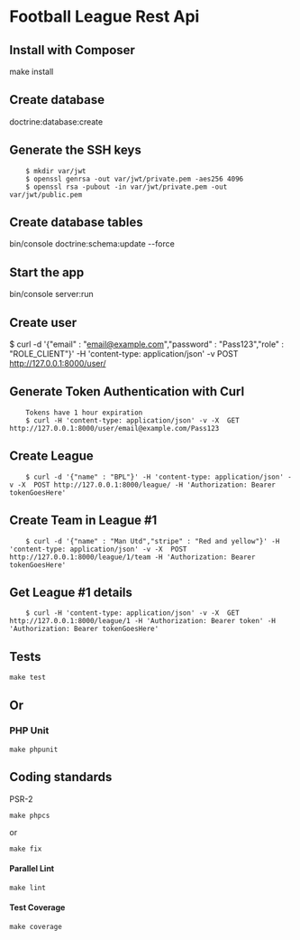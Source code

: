 # Football League Rest Api

## Install with Composer
make install

## Create database
doctrine:database:create

## Generate the SSH keys

```
	$ mkdir var/jwt
	$ openssl genrsa -out var/jwt/private.pem -aes256 4096
	$ openssl rsa -pubout -in var/jwt/private.pem -out var/jwt/public.pem
```

## Create database tables
bin/console doctrine:schema:update --force

## Start the app
bin/console server:run

## Create user
$ curl -d '{"email" : "email@example.com","password" : "Pass123","role" : "ROLE_CLIENT"}' -H 'content-type: application/json' -v POST http://127.0.0.1:8000/user/

## Generate Token Authentication with Curl

```
	Tokens have 1 hour expiration
	$ curl -H 'content-type: application/json' -v -X  GET http://127.0.0.1:8000/user/email@example.com/Pass123
```

## Create League

```
    $ curl -d '{"name" : "BPL"}' -H 'content-type: application/json' -v -X  POST http://127.0.0.1:8000/league/ -H 'Authorization: Bearer tokenGoesHere'
```

## Create Team in League #1

```
	$ curl -d '{"name" : "Man Utd","stripe" : "Red and yellow"}' -H 'content-type: application/json' -v -X  POST http://127.0.0.1:8000/league/1/team -H 'Authorization: Bearer tokenGoesHere'
```

## Get League #1 details

```
	$ curl -H 'content-type: application/json' -v -X  GET http://127.0.0.1:8000/league/1 -H 'Authorization: Bearer token' -H 'Authorization: Bearer tokenGoesHere'
```

## Tests

```
make test
```

## Or

### PHP Unit
```
make phpunit
```

## Coding standards

PSR-2

```
make phpcs
```

or
```
make fix
```

#### Parallel Lint

```
make lint
```
#### Test Coverage

```
make coverage
```